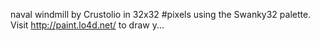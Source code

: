 naval windmill by Crustolio in 32x32 #pixels using the Swanky32 palette. Visit http://paint.lo4d.net/ to draw y... 